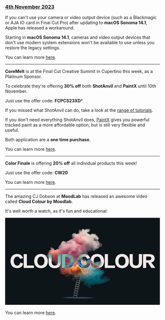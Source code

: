 ### [4th November 2023](/news/20231104)

If you can't use your camera or video output device (such as a Blackmagic or AJA IO card in Final Cut Pro) after updating to **macOS Sonoma 14.1**, Apple has released a workaround.

Starting in **macOS Sonoma 14.1**, cameras and video output devices that don't use modern system extensions won't be available to use unless you restore the legacy settings.

You can learn more [here](https://support.apple.com/en-us/HT213969).

---

**CoreMelt** is at the Final Cut Creative Summit in Cupertino this week, as a Platinum Sponsor.

To celebrate they're offering **30% off** both **ShotAnvil** and **PaintX** until 10th November.

Just use the offer code: **FCPCS23XD***

If you missed what ShotAnvil can do, take a look at the [range of tutorials](https://coremelt.com/pages/shotanvil-tutorials).

If you don't need everything ShotAnvil does, [PaintX](https://coremelt.com/products/paintx-powered-by-mocha) gives you powerful tracked paint as a more affordable option, but is still very flexible and useful.

Both application are a **one time purchase**.

You can learn more [here](https://coremelt.com/).

---

**Color Finale** is offering **20% off** all individual products this week!

Just use the offer code: **CW20**

You can learn more [here](https://colorfinale.com/store).

---

The amazing CJ Dobson at **MoodLab** has released an awesome video called **Cloud Colour by Moodlab**.

It's well worth a watch, as it's fun and educational:

[![](/static/cloudlab.jpeg)](https://www.youtube.com/watch?v=f3CGcS_G_UU)

You can learn more [here](https://moodlab.online/cloud-colour).